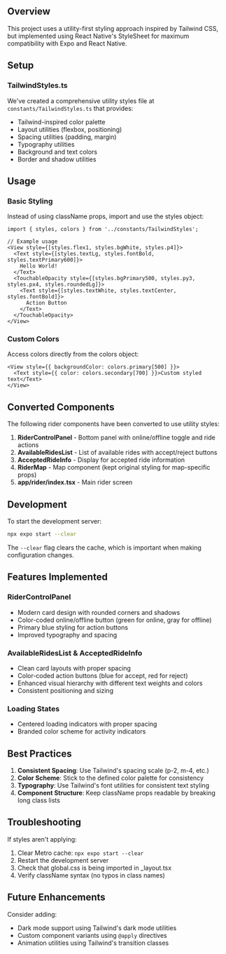 ## Overview
This project uses a utility-first styling approach inspired by Tailwind CSS, but implemented using React Native's StyleSheet for maximum compatibility with Expo and React Native.

## Setup

### TailwindStyles.ts
We've created a comprehensive utility styles file at `constants/TailwindStyles.ts` that provides:
- Tailwind-inspired color palette
- Layout utilities (flexbox, positioning)
- Spacing utilities (padding, margin)
- Typography utilities
- Background and text colors
- Border and shadow utilities

## Usage

### Basic Styling
Instead of using className props, import and use the styles object:

```tsx
import { styles, colors } from '../constants/TailwindStyles';

// Example usage
<View style={[styles.flex1, styles.bgWhite, styles.p4]}>
  <Text style={[styles.textLg, styles.fontBold, styles.textPrimary600]}>
    Hello World!
  </Text>
  <TouchableOpacity style={[styles.bgPrimary500, styles.py3, styles.px4, styles.roundedLg]}>
    <Text style={[styles.textWhite, styles.textCenter, styles.fontBold]}>
      Action Button
    </Text>
  </TouchableOpacity>
</View>
```

### Custom Colors
Access colors directly from the colors object:
```tsx
<View style={{ backgroundColor: colors.primary[500] }}>
  <Text style={{ color: colors.secondary[700] }}>Custom styled text</Text>
</View>
```

## Converted Components

The following rider components have been converted to use utility styles:

1. **RiderControlPanel** - Bottom panel with online/offline toggle and ride actions
2. **AvailableRidesList** - List of available rides with accept/reject buttons
3. **AcceptedRideInfo** - Display for accepted ride information
4. **RiderMap** - Map component (kept original styling for map-specific props)
5. **app/rider/index.tsx** - Main rider screen

## Development

To start the development server:
```bash
npx expo start --clear
```

The `--clear` flag clears the cache, which is important when making configuration changes.

## Features Implemented

### RiderControlPanel
- Modern card design with rounded corners and shadows
- Color-coded online/offline button (green for online, gray for offline)
- Primary blue styling for action buttons
- Improved typography and spacing

### AvailableRidesList & AcceptedRideInfo
- Clean card layouts with proper spacing
- Color-coded action buttons (blue for accept, red for reject)
- Enhanced visual hierarchy with different text weights and colors
- Consistent positioning and sizing

### Loading States
- Centered loading indicators with proper spacing
- Branded color scheme for activity indicators

## Best Practices

1. **Consistent Spacing**: Use Tailwind's spacing scale (p-2, m-4, etc.)
2. **Color Scheme**: Stick to the defined color palette for consistency
3. **Typography**: Use Tailwind's font utilities for consistent text styling
4. **Component Structure**: Keep className props readable by breaking long class lists

## Troubleshooting

If styles aren't applying:
1. Clear Metro cache: `npx expo start --clear`
2. Restart the development server
3. Check that global.css is being imported in _layout.tsx
4. Verify className syntax (no typos in class names)

## Future Enhancements

Consider adding:
- Dark mode support using Tailwind's dark mode utilities
- Custom component variants using `@apply` directives
- Animation utilities using Tailwind's transition classes
